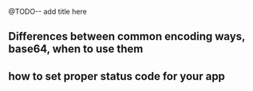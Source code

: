 
@TODO-- add title here

## Differences between common encoding ways, base64, when to use them

## how to set proper status code for your app